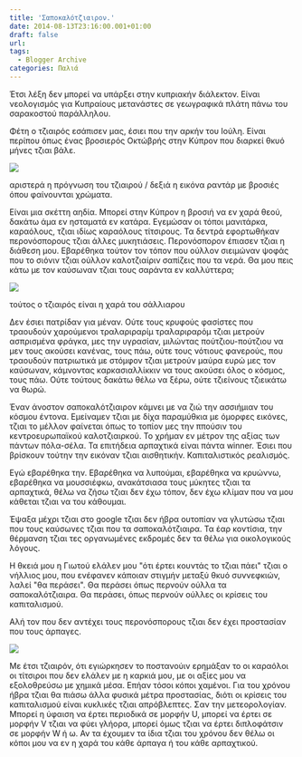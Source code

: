 ```yaml
---
title: 'Σαποκαλότζιαιρον.'
date: 2014-08-13T23:16:00.001+01:00
draft: false
url: 
tags:
  - Blogger Archive
categories: Παλιά
---
```


  

  

Έτσι λέξη δεν μπορεί να υπάρξει στην κυπριακήν διάλεκτον. Είναι νεολογισμός για Κυπραίους μετανάστες σε γεωγραφικά πλάτη πάνω του σαρακοστού παράλληλου.

  

Φέτη ο τζιαιρός εσάπισεν μας, έσιει που την αρκήν του Ιούλη. Είναι περίπου όπως ένας βροσιερός Οκτώβρής στην Κύπρον που διαρκεί θκυό μήνες τζιαι βάλε. 

  

[![](https://blogger.googleusercontent.com/img/b/R29vZ2xl/AVvXsEhApBuNuAh6CxuzFpp204cKpgZ5FdMBM5zV4KYPLFsaKFt2egUIIT9c5mP-LTvTex0I7r-IBPCd0ihj2kjHXwjwjSixb1dsBnB-muUOgW7-sdsTCUfZlXt5ykDYSQvs960pDPk9QUVM3p0/s1600/meteo.png)](https://blogger.googleusercontent.com/img/b/R29vZ2xl/AVvXsEhApBuNuAh6CxuzFpp204cKpgZ5FdMBM5zV4KYPLFsaKFt2egUIIT9c5mP-LTvTex0I7r-IBPCd0ihj2kjHXwjwjSixb1dsBnB-muUOgW7-sdsTCUfZlXt5ykDYSQvs960pDPk9QUVM3p0/s1600/meteo.png)

αριστερά η πρόγνωση του τζιαιρού / δεξιά η εικόνα ραντάρ με βροσιές όπου φαίνουνται χρώματα.

  

  

Είναι μια σκέττη αηδία. Μπορεί στην Κύπρον η βροσιή να εν χαρά θεού, δακάτω άμα εν ησταματά εν κατάρα. Εγεμώσαν οι τόποι μανιτάρκα, καραόλους, τζιαι ιδίως καραόλους τίτσιρους. Τα δεντρά εφορτωθήκαν περονόσπορους τζιαι άλλες μυκητιάσεις. Περονόσπορον έπιασεν τζιαι η διάθεση μου. Εβαρέθηκα τούτον τον τόπον που ούλλον σιειμώναν ψοφάς που το σιόνιν τζιαι ούλλον καλοτζιαίριν σαπίζεις που τα νερά. Θα μου πεις κάτω με τον καύσωναν τζιαι τους σαράντα εν καλλύττερα; 

  

[![](https://blogger.googleusercontent.com/img/b/R29vZ2xl/AVvXsEiMWJzt0LbN80nK6XS55SwqfGGBqGuVg0lnRWSXfx2btH00OyROXYdVBdm_ah9XC1F8F7HjuZcUrJiBmnMgv3XAuvtYpJnWrnnB_z3ksMzoOeK_G2avpfB_R4F6oTzYBumWhGr0t51mZtk/s1600/karaolos.JPG)](https://blogger.googleusercontent.com/img/b/R29vZ2xl/AVvXsEiMWJzt0LbN80nK6XS55SwqfGGBqGuVg0lnRWSXfx2btH00OyROXYdVBdm_ah9XC1F8F7HjuZcUrJiBmnMgv3XAuvtYpJnWrnnB_z3ksMzoOeK_G2avpfB_R4F6oTzYBumWhGr0t51mZtk/s1600/karaolos.JPG)

τούτος ο τζιαιρός είναι η χαρά του σάλλιαρου

  

Δεν έσιει πατρίδαν για μέναν. Ούτε τους κρυφούς φασίστες που τραουδούν χαρούμενοι τραλαριραρίμ τραλαριραρόμ τζιαι μετρούν ασπρισμένα φράγκα, μες την υγρασίαν, μιλώντας πούτζιου-πούτζιου να μεν τους ακούσει κανένας, τους πάω, ούτε τους νότιους φανερούς, που τραουδούν πατριωτικά με στόμφον τζιαι μετρούν μαύρα ευρώ μες τον καύσωναν, κάμνοντας καρκασιαλλίκκιν να τους ακούσει όλος ο κόσμος, τους πάω. Ούτε τούτους δακάτω θέλω να ξέρω, ούτε τζιείνους τζιεικάτω να θωρώ. 

  

Έναν άνοστον σαποκαλότζιαιρον κάμνει με να ζιώ την ασσιήμιαν του κόσμου έντονα. Εμείναμεν τζιαι με δίχα παραμύθκια με όμορφες εικόνες, τζιαι το μέλλον φαίνεται όπως το τοπίον μες την ππούσιν του κεντροευρωπαϊκού καλοτζιαιρκού. Το χρήμαν εν μέτρον της αξίας των πάντων πόλα-σέλα. Τα επιτήδεια αρπαχτικά είναι πάντα winner. Έσιει που βρίσκουν τούτην την εικόναν τζιαι αισθητικήν. Καπιταλιστικός ρεαλισμός.

  

Εγώ εβαρέθηκα την. Εβαρέθηκα να λυπούμαι, εβαρέθηκα να κρυώννω, εβαρέθηκα να μουσσιέφκω, ανακάτσιασα τους μύκητες τζιαι τα αρπαχτικά, θέλω να ζήσω τζιαι δεν έχω τόπον, δεν έχω κλίμαν που να μου κάθεται τζιαι να του κάθουμαι. 

  

  

Έψαξα μέχρι τζιαι στο google τζιαι δεν ήβρα ουτοπίαν να γλυτώσω τζιαι που τους καύσωνες τζιαι που τα σαποκαλότζιαιρα. Τα έαρ κοντίσια, την θέρμανση τζιαι τες οργανωμένες εκδρομές δεν τα θέλω για οικολογικούς λόγους.

  

Η θκειά μου η Γιωτού ελάλεν μου "ότι έρτει κουντάς το τζιαι πάει" τζιαι ο νήλλιος μου, που ενέφανεν κάποιαν στιγμήν μεταξύ θκυό συννεφκιών, λαλεί "θα περάσει". Θα περάσει όπως περνούν ούλλα τα σαποκαλότζιαιρα. Θα περάσει, όπως περνούν ούλλες οι κρίσεις του καπιταλισμού.   
  
Αλή τον που δεν αντέχει τους περονόσπορους τζιαι δεν έχει προστασίαν που τους άρπαγες.  
  
  
  

[![](https://blogger.googleusercontent.com/img/b/R29vZ2xl/AVvXsEj8-TnNqDqwMsMRGl0g1Fx3-aSpwK6Q9KQjWP-x-jZ3V2vxpIhBv9yhaC1_Wk4BICN3Lah06OFzrmhL2A4_1gcrCtFYADVtKDT0Yjc-g2OeUlCI7yMGwM87P3ARZHCFWPJAS2s4ijmRegk/s1600/Capture+d%E2%80%99e%CC%81cran+2014-08-14+a%CC%80+01.20.02.png)](https://blogger.googleusercontent.com/img/b/R29vZ2xl/AVvXsEj8-TnNqDqwMsMRGl0g1Fx3-aSpwK6Q9KQjWP-x-jZ3V2vxpIhBv9yhaC1_Wk4BICN3Lah06OFzrmhL2A4_1gcrCtFYADVtKDT0Yjc-g2OeUlCI7yMGwM87P3ARZHCFWPJAS2s4ijmRegk/s1600/Capture+d%E2%80%99e%CC%81cran+2014-08-14+a%CC%80+01.20.02.png)

Με έτσι τζιαιρόν, ότι εγιώρκησεν το ποστανούιν ερημάξαν το οι καραόλοι οι τίτσιροι που δεν ελάλεν με η καρκιά μου, με οι αξίες μου να εξολοθρεύσω με χημικά μέσα. Επήαν τόσοι κόποι χαμένοι. Για του χρόνου ήβρα τζιαι θα πιάσω άλλα φυσικά μέτρα προστασίας, διότι οι κρίσεις του καπιταλισμού είναι κυκλικές τζιαι απρόβλεπτες. Σαν την μετεορολογίαν. Mπορεί η ύφαιση να έρτει περιοδικά σε μορφήν U, μπορεί να έρτει σε μορφήν V τζιαι να φύει γλήορα, μπορεί όμως τζιαι να έρτει διπλοφάτσιν σε μορφήν W ή ω. Αν τα έχουμεν τα ίδια τζιαι του χρόνου δεν θέλω οι κόποι μου να εν η χαρά του κάθε άρπαγα ή του κάθε αρπαχτικού.

